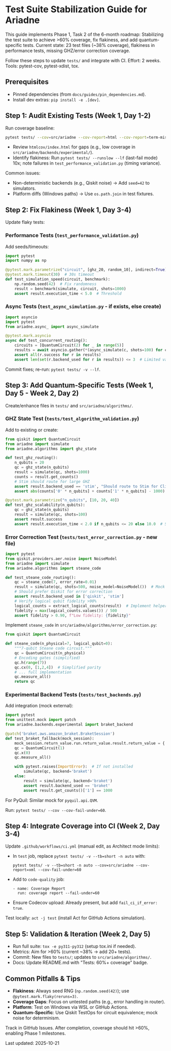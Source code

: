 # Test Suite Stabilization Guide for Ariadne

This guide implements Phase 1, Task 2 of the 6-month roadmap: Stabilizing the test suite to achieve >60% coverage, fix flakiness, and add quantum-specific tests. Current state: 23 test files (~38% coverage), flakiness in performance tests, missing GHZ/error correction coverage.

Follow these steps to update `tests/` and integrate with CI. Effort: 2 weeks. Tools: pytest-cov, pytest-xdist, tox.

## Prerequisites
- Pinned dependencies (from `docs/guides/pin_dependencies.md`).
- Install dev extras: `pip install -e .[dev]`.

## Step 1: Audit Existing Tests (Week 1, Day 1-2)
Run coverage baseline:
```bash
pytest tests/ --cov=src/ariadne --cov-report=html --cov-report=term-missing
```
- Review `htmlcov/index.html` for gaps (e.g., low coverage in `src/ariadne/backends/experimental/`).
- Identify flakiness: Run `pytest tests/ --runslow --lf` (last-fail mode) 10x; note failures in `test_performance_validation.py` (timing variance).

Common issues:
- Non-deterministic backends (e.g., Qiskit noise) → Add `seed=42` to simulators.
- Platform diffs (Windows paths) → Use `os.path.join` in test fixtures.

## Step 2: Fix Flakiness (Week 1, Day 3-4)
Update flaky tests:

### Performance Tests (`test_performance_validation.py`)
Add seeds/timeouts:
```python
import pytest
import numpy as np

@pytest.mark.parametrize("circuit", [ghz_20, random_10], indirect=True)
@pytest.mark.timeout(30)  # 30s timeout
def test_simulation_speed(circuit, benchmark):
    np.random.seed(42)  # Fix randomness
    result = benchmark(simulate, circuit, shots=1000)
    assert result.execution_time < 5.0  # Threshold
```

### Async Tests (`test_async_simulation.py` - if exists, else create)
```python
import asyncio
import pytest
from ariadne.async_ import async_simulate

@pytest.mark.asyncio
async def test_concurrent_routing():
    circuits = [QuantumCircuit(2) for _ in range(5)]
    results = await asyncio.gather(*(async_simulate(c, shots=100) for c in circuits))
    assert all(r.success for r in results)
    assert len(set(r.backend_used for r in results)) <= 3  # Limited variance
```

Commit fixes; re-run: `pytest tests/ -v --lf`.

## Step 3: Add Quantum-Specific Tests (Week 1, Day 5 - Week 2, Day 2)
Create/enhance files in `tests/` and `src/ariadne/algorithms/`.

### GHZ State Test (`tests/test_algorithm_validation.py`)
Add to existing or create:
```python
from qiskit import QuantumCircuit
from ariadne import simulate
from ariadne.algorithms import ghz_state

def test_ghz_routing():
    n_qubits = 20
    qc = ghz_state(n_qubits)
    result = simulate(qc, shots=1000)
    counts = result.get_counts()
    # Stim should route for large GHZ
    assert result.backend_used == 'stim', "Should route to Stim for Clifford"
    assert abs(counts['0' * n_qubits] + counts['1' * n_qubits] - 1000) < 50  # Near-perfect correlation

@pytest.mark.parametrize("n_qubits", [10, 20, 40])
def test_ghz_scalability(n_qubits):
    qc = ghz_state(n_qubits)
    result = simulate(qc, shots=100)
    assert result.success
    assert result.execution_time < 2.0 if n_qubits <= 20 else 10.0  # Scale threshold
```

### Error Correction Test (`tests/test_error_correction.py` - new file)
```python
import pytest
from qiskit.providers.aer.noise import NoiseModel
from ariadne import simulate
from ariadne.algorithms import steane_code

def test_steane_code_routing():
    qc = steane_code(7, error_rate=0.01)
    result = simulate(qc, shots=500, noise_model=NoiseModel())  # Mock noise
    # Should prefer Qiskit for error correction
    assert result.backend_used in ['qiskit', 'stim']
    # Verify logical qubit fidelity >90%
    logical_counts = extract_logical_counts(result)  # Implement helper
    fidelity = max(logical_counts.values()) / 500
    assert fidelity > 0.90, f"Low fidelity: {fidelity}"
```

Implement `steane_code` in `src/ariadne/algorithms/error_correction.py`:
```python
from qiskit import QuantumCircuit

def steane_code(n_physical=7, logical_qubit=0):
    """7-qubit Steane code circuit."""
    qc = QuantumCircuit(n_physical)
    # Encoding gates (simplified)
    qc.h(range(7))
    qc.cx(0, [1,2,4])  # Simplified parity
    # ... full implementation
    qc.measure_all()
    return qc
```

### Experimental Backend Tests (`tests/test_backends.py`)
Add integration (mock external):
```python
import pytest
from unittest.mock import patch
from ariadne.backends.experimental import braket_backend

@patch('braket.aws.amazon_braket.BraketSession')
def test_braket_fallback(mock_session):
    mock_session.return_value.run.return_value.result.return_value = {'0': 1000}
    qc = QuantumCircuit(1)
    qc.x(0)
    qc.measure_all()

    with pytest.raises(ImportError):  # If not installed
        simulate(qc, backend='braket')
    else:
        result = simulate(qc, backend='braket')
        assert result.backend_used == 'braket'
        assert result.get_counts()['1'] == 1000
```

For PyQuil: Similar mock for `pyquil.api.QVM`.

Run: `pytest tests/ --cov --cov-fail-under=60`.

## Step 4: Integrate Coverage into CI (Week 2, Day 3-4)
Update `.github/workflows/ci.yml` (manual edit, as Architect mode limits):
- In `test` job, replace `pytest tests/ -v --tb=short -n auto` with:
  ```
  pytest tests/ -v --tb=short -n auto --cov=src/ariadne --cov-report=xml --cov-fail-under=60
  ```
- Add to `code-quality` job:
  ```
  - name: Coverage Report
    run: coverage report --fail-under=60
  ```
- Ensure Codecov upload: Already present, but add `fail_ci_if_error: true`.

Test locally: `act -j test` (install Act for GitHub Actions simulation).

## Step 5: Validation & Iteration (Week 2, Day 5)
- Run full suite: `tox -e py311-py312` (setup tox.ini if needed).
- Metrics: Aim for >60% (current ~38% → add 20+ tests).
- Commit: New files to `tests/`; updates to `src/ariadne/algorithms/`.
- Docs: Update README.md with "Tests: 60%+ coverage" badge.

## Common Pitfalls & Tips
- **Flakiness**: Always seed RNG (`np.random.seed(42)`); use `@pytest.mark.flaky(reruns=3)`.
- **Coverage Gaps**: Focus on untested paths (e.g., error handling in router).
- **Platform**: Test on Windows via WSL or GitHub Actions.
- **Quantum-Specific**: Use Qiskit TestOps for circuit equivalence; mock noise for determinism.

Track in GitHub Issues. After completion, coverage should hit >60%, enabling Phase 1 milestones.

Last updated: 2025-10-21
